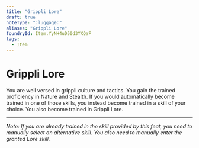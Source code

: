 ```yaml
---
title: "Grippli Lore"
draft: true
noteType: ":luggage:"
aliases: "Grippli Lore"
foundryId: Item.YyNH4uD50d3YXQaF
tags:
  - Item
---
```


# Grippli Lore

You are well versed in grippli culture and tactics. You gain the trained proficiency in Nature and Stealth. If you would automatically become trained in one of those skills, you instead become trained in a skill of your choice. You also become trained in Grippli Lore.

* * *

_Note: If you are already trained in the skill provided by this feat, you need to manually select an alternative skill. You also need to manually enter the granted Lore skill._
